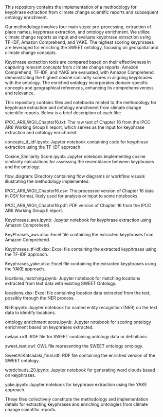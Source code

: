 This repository contains the implementation of a methodology for keyphrase extraction from climate change scientific reports and subsequent ontology enrichment. 

Our methodology involves four main steps: pre-processing, extraction of place names, keyphrase extraction, and ontology enrichment. We utilize climate change reports as input and evaluate keyphrase extraction using TF-IDF, Amazon Comprehend, and YAKE. The highest scoring keyphrases are leveraged for enriching the SWEET ontology, focusing on geospatial and climate change concepts.

Keyphrase extraction tools are compared based on their effectiveness in capturing relevant concepts from climate change reports. Amazon Comprehend, TF-IDF, and YAKE are evaluated, with Amazon Comprehend demonstrating the highest cosine similarity scores in aligning keyphrases with the ontology. The enriched ontology incorporates domain-specific concepts and geographical references, enhancing its comprehensiveness and relevance.

This repository contains files and notebooks related to the methodology for keyphrase extraction and ontology enrichment from climate change scientific reports. Below is a brief description of each file:

IPCC_AR6_WGII_Chapter16.txt: The raw text of Chapter 16 from the IPCC AR6 Working Group II report, which serves as the input for keyphrase extraction and ontology enrichment.

concepts_tf_idf.ipynb: Jupyter notebook containing code for keyphrase extraction using the TF-IDF approach.

Cosine_Similarity Score.ipynb: Jupyter notebook implementing cosine similarity calculations for assessing the resemblance between keyphrases and the ontology.

flow_diagram: Directory containing flow diagrams or workflow visuals illustrating the methodology implemented.

IPCC_AR6_WGII_Chapter16.csv: The processed version of Chapter 16 data in CSV format, likely used for analysis or input to some notebooks.

IPCC_AR6_WGII_Chapter16.pdf: PDF version of Chapter 16 from the IPCC AR6 Working Group II report.

Keyphrases_aws.ipynb: Jupyter notebook for keyphrase extraction using Amazon Comprehend.

KeyPhrases_aws.xlsx: Excel file containing the extracted keyphrases from Amazon Comprehend.

Keyphrases_tf-idf.xlsx: Excel file containing the extracted keyphrases using the TF-IDF approach.

Keyphrases_yake.xlsx: Excel file containing the extracted keyphrases using the YAKE approach.

locations_matching.ipynb: Jupyter notebook for matching locations extracted from text data with existing SWEET Ontology.

locations.xlsx: Excel file containing location data extracted from the text, possibly through the NER process.

NER.ipynb: Jupyter notebook for named entity recognition (NER) on the text data to identify locations.

ontology enrichment score.ipynb: Jupyter notebook for scoring ontology enrichment based on keyphrases extracted.

owlapi.xrdf: RDF file for SWEET containing ontology data or definitions.

sweet_test.owl: OWL file representing the SWEET ontology ontology.

SweetAllKatsadaki_final.rdf: RDF file containing the enriched version of the SWEET ontology.

wordclouds_20.ipynb: Jupyter notebook for generating word clouds based on keyphrases.

yake.ipynb: Jupyter notebook for keyphrase extraction using the YAKE approach.

These files collectively constitute the methodology and implementation details for extracting keyphrases and enriching ontologies from climate change scientific reports.

